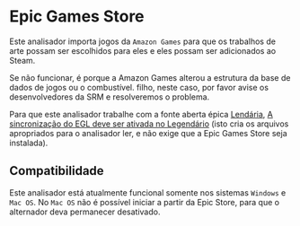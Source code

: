 # Epic Games Store

Este analisador importa jogos da `Amazon Games` para que os trabalhos de arte possam ser escolhidos para eles e eles possam ser adicionados ao Steam.

Se não funcionar, é porque a Amazon Games alterou a estrutura da base de dados de jogos ou o combustível. filho, neste caso, por favor avise os desenvolvedores da SRM e resolveremos o problema.

Para que este analisador trabalhe com a fonte aberta épica [Lendária](https://github.com/derrod/legendary), [A sincronização do EGL deve ser ativada no Legendário](https://github.com/derrod/legendary/discussions/276#discussioncomment-709748) (isto cria os arquivos apropriados para o analisador ler, e não exige que a Epic Games Store seja instalada).

## Compatibilidade
Este analisador está atualmente funcional somente nos sistemas `Windows` e `Mac OS`. No `Mac OS` não é possível iniciar a partir da Epic Store, para que o alternador deva permanecer desativado.
